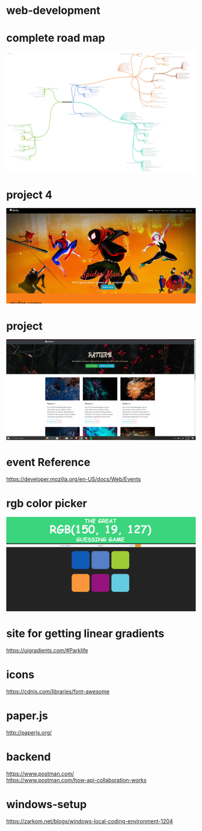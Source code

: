 # web-development

# complete road map

![](images/roadmap.png)

# project 4

![](images/project4.png)

# project 

![](images/project.png)

# event Reference 

https://developer.mozilla.org/en-US/docs/Web/Events


# rgb color picker

![](images/rgb.png)


# site for getting linear gradients

https://uigradients.com/#Parklife

# icons
https://cdnjs.com/libraries/font-awesome


# paper.js
http://paperjs.org/

# backend

https://www.postman.com/  \
https://www.postman.com/how-api-collaboration-works

# windows-setup
https://zarkom.net/blogs/windows-local-coding-environment-1204
